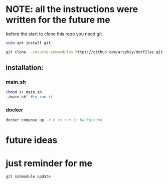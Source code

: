 # NOTE: all the instructions were written for the future me
before the start to clone this repo you need git
```bash 
sudo apt install git 
```

```bash
git clone --recurse-submodules https://github.com/arsyhiy/dotfiles.git
```

## installation:
### main.sh 
```bash 
chmod x+ main.sh
./main.sh" #to run it
```
### docker 
```bash 
docker compose up -d # to run in background 
```

# future ideas
# just reminder for me 
```bash 
git submodule update                       
```
